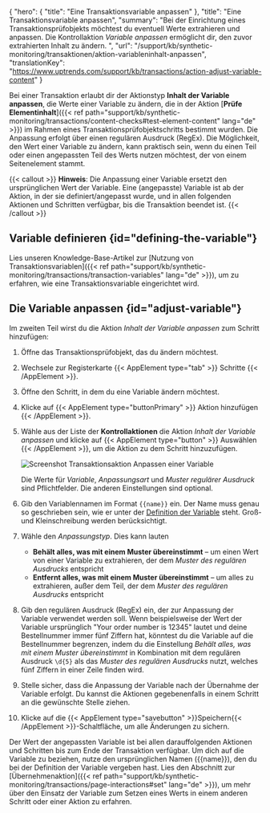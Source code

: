 ﻿{
  "hero": {
    "title": "Eine Transaktionsvariable anpassen"
  },
  "title": "Eine Transaktionsvariable anpassen",
  "summary": "Bei der Einrichtung eines Transaktionsprüfobjekts möchtest du eventuell Werte extrahieren und anpassen. Die Kontrollaktion *Variable anpassen* ermöglicht dir, den zuvor extrahierten Inhalt zu ändern. ",
  "url": "/support/kb/synthetic-monitoring/transaktionen/aktion-variableninhalt-anpassen",
  "translationKey": "https://www.uptrends.com/support/kb/transactions/action-adjust-variable-content"
}

Bei einer Transaktion erlaubt dir der Aktionstyp **Inhalt der Variable anpassen**, die Werte einer Variable zu ändern, die in der Aktion [**Prüfe Elementinhalt**]({{< ref path="support/kb/synthetic-monitoring/transactions/content-checks#test-element-content" lang="de" >}}) im Rahmen eines Transaktionsprüfobjektschritts bestimmt wurden. Die Anpassung erfolgt über einen regulären Ausdruck (RegEx). Die Möglichkeit, den Wert einer Variable zu ändern, kann praktisch sein, wenn du einen Teil oder einen angepassten Teil des Werts nutzen möchtest, der von einem Seitenelement stammt.

{{< callout >}} **Hinweis**: Die Anpassung einer Variable ersetzt den ursprünglichen Wert der Variable. Eine (angepasste) Variable ist ab der Aktion, in der sie definiert/angepasst wurde, und in allen folgenden Aktionen und Schritten verfügbar, bis die Transaktion beendet ist. {{< /callout >}}

## Variable definieren {id="defining-the-variable"}

Lies unseren Knowledge-Base-Artikel zur [Nutzung von Transaktionsvariablen]({{< ref path="support/kb/synthetic-monitoring/transactions/transaction-variables" lang="de" >}}), um zu erfahren, wie eine Transaktionsvariable eingerichtet wird.

## Die Variable anpassen {id="adjust-variable"}

Im zweiten Teil wirst du die Aktion *Inhalt der Variable anpassen* zum Schritt hinzufügen:

1. Öffne das Transaktionsprüfobjekt, das du ändern möchtest.
2. Wechsele zur Registerkarte {{< AppElement type="tab" >}} Schritte {{< /AppElement >}}.
3. Öffne den Schritt, in dem du eine Variable ändern möchtest.
4. Klicke auf {{< AppElement type="buttonPrimary" >}} Aktion hinzufügen {{< /AppElement >}}.
5. Wähle aus der Liste der **Kontrollaktionen** die Aktion *Inhalt der Variable anpassen* und klicke auf {{< AppElement type="button" >}} Auswählen {{< /AppElement >}}, um die Aktion zu dem Schritt hinzuzufügen.

   ![Screenshot Transaktionsaktion Anpassen einer Variable](/img/content/scr_transaction-action-transform-variable.min.png)

   Die Werte für *Variable*, *Anpassungsart* und *Muster regulärer Ausdruck* sind Pflichtfelder. Die anderen Einstellungen sind optional.

6. Gib den Variablennamen im Format `{{name}}` ein. Der Name muss genau so geschrieben sein, wie er unter der [Definition der Variable](#defining-the-variable) steht. Groß- und Kleinschreibung werden berücksichtigt.
7. Wähle den *Anpassungstyp*. Dies kann lauten
   - **Behält alles, was mit einem Muster übereinstimmt** – um einen Wert von einer Variable zu extrahieren, der dem *Muster des regulären Ausdrucks* entspricht
   - **Entfernt alles, was mit einem Muster übereinstimmt** – um alles zu extrahieren, außer dem Teil, der dem *Muster des regulären Ausdrucks* entspricht
8. Gib den regulären Ausdruck (RegEx) ein, der zur Anpassung der Variable verwendet werden soll.
   Wenn beispielsweise der Wert der Variable ursprünglich "Your order number is 12345" lautet und deine Bestellnummer immer fünf Ziffern hat, könntest du die Variable auf die Bestellnummer begrenzen, indem du die Einstellung *Behält alles, was mit einem Muster übereinstimmt* in Kombination mit dem regulären Ausdruck `\d{5}` als das *Muster des regulären Ausdrucks* nutzt, welches fünf Ziffern in einer Zeile finden wird.
9. Stelle sicher, dass die Anpassung der Variable nach der Übernahme der Variable erfolgt. Du kannst die Aktionen gegebenenfalls in einem Schritt an die gewünschte Stelle ziehen.
10. Klicke auf die {{< AppElement type="savebutton" >}}Speichern{{< /AppElement >}}-Schaltfläche, um alle Änderungen zu sichern.

 Der Wert der angepassten Variable ist bei allen darauffolgenden Aktionen und Schritten bis zum Ende der Transaktion verfügbar. Um dich auf die Variable zu beziehen, nutze den ursprünglichen Namen ({{name}}), den du bei der Definition der Variable vergeben hast. Lies den Abschnitt zur [Übernehmenaktion]({{< ref path="support/kb/synthetic-monitoring/transactions/page-interactions#set" lang="de" >}}), um mehr über den Einsatz der Variable zum Setzen eines Werts in einem anderen Schritt oder einer Aktion zu erfahren.
